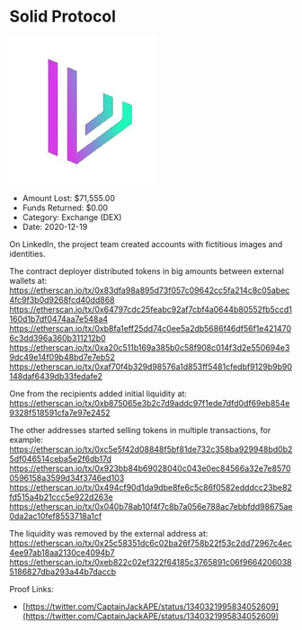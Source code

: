 # Solid Protocol
![Solid Protocol](/rektimages/Solid-Protocol.png)
- Amount Lost: $71,555.00
- Funds Returned: $0.00
- Category: Exchange (DEX)
- Date: 2020-12-19

On LinkedIn, the project team created accounts with fictitious images and identities.  
  
The contract deployer distributed tokens in big amounts between external wallets at:  
https://etherscan.io/tx/0x83dfa98a895d73f057c09642cc5fa214c8c05abec4fc9f3b0d9268fcd40dd868  
https://etherscan.io/tx/0x64797cdc25feabc92af7cbf4a0644b80552fb5ccd1160d1b7df0474aa7e548a4  
https://etherscan.io/tx/0xb8fa1eff25dd74c0ee5a2db5686f46df56f1e4214706c3dd396a360b311212b0  
https://etherscan.io/tx/0xa20c511b169a385b0c58f908c014f3d2e550694e39dc49e14f09b48bd7e7eb52  
https://etherscan.io/tx/0xaf70f4b329d98576a1d853ff5481cfedbf9129b9b90148daf6439db33fedafe2  
  
One from the recipients added initial liquidity at:  
https://etherscan.io/tx/0xb875065e3b2c7d9addc97f1ede7dfd0df69eb854e9328f518591cfa7e97e2452  
  
The other addresses started selling tokens in multiple transactions, for example:  
https://etherscan.io/tx/0xc5e5f42d08848f5bf81de732c358ba929948bd0b25df046514ceba5e2f6db17d  
https://etherscan.io/tx/0x923bb84b69028040c043e0ec84566a32e7e85700596158a3599d34f3746ed103  
https://etherscan.io/tx/0x494cf90d1da9dbe8fe6c5c86f0582edddcc23be82fd515a4b21ccc5e922d263e  
https://etherscan.io/tx/0x040b78ab10f4f7c8b7a056e788ac7ebbfdd98675ae0da2ac10fef8553718a1cf  
  
The liquidity was removed by the external address at:  
https://etherscan.io/tx/0x25c58351dc6c02ba26f758b22f53c2dd72967c4ec4ee97ab18aa2130ce4094b7  
https://etherscan.io/tx/0xeb822c02ef322f64185c3765891c06f96642060385186827dba293a44b7daccb


Proof Links:
- [https://twitter.com/CaptainJackAPE/status/1340321995834052609](https://twitter.com/CaptainJackAPE/status/1340321995834052609)


